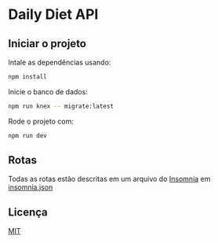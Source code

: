 # Daily Diet API

## Iniciar o projeto
Intale as dependências usando:
```bash
npm install
```

Inicie o banco de dados:
```bash
npm run knex -- migrate:latest
```

Rode o projeto com:
```bash
npm run dev
```

## Rotas
Todas as rotas estão descritas em um arquivo do [Insomnia](https://insomnia.rest/) em [insomnia.json](./insomnia.json)

## Licença
[MIT](license)

